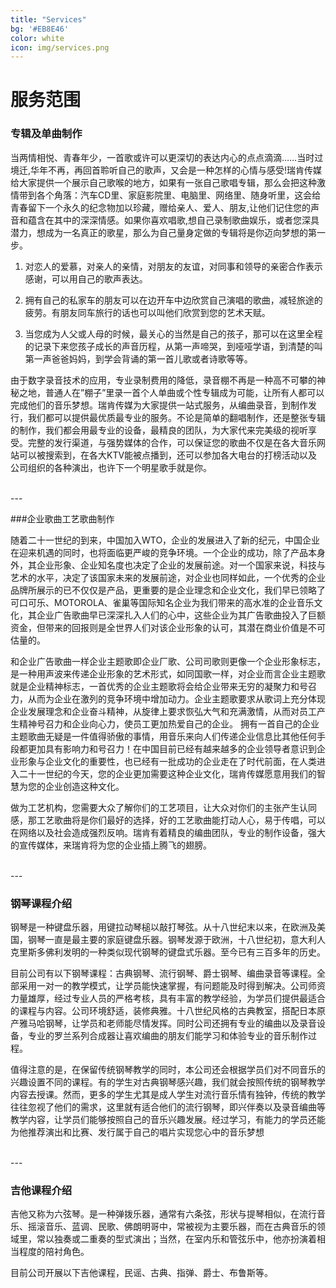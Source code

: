 ```yaml
---
title: "Services"
bg: '#EB8E46'
color: white
icon: img/services.png
---
```


# 服务范围
 
### 专辑及单曲制作

当两情相悦、青春年少，一首歌或许可以更深切的表达内心的点点滴滴……当时过境迁,华年不再，再回首聆听自己的歌声，又会是一种怎样的心情与感受!瑞肯传媒给大家提供一个展示自己歌喉的地方，如果有一张自己歌唱专辑，那么会把这种激情带到各个角落：汽车CD里、家庭影院里、电脑里、网络里、随身听里，这会给青春留下一个永久的纪念物加以珍藏，赠给亲人、爱人、朋友,让他们记住您的声音和蕴含在其中的深深情感。如果你喜欢唱歌,想自己录制歌曲娱乐，或者您深具潜力，想成为一名真正的歌星，那么为自己量身定做的专辑将是你迈向梦想的第一步。
    
1. 对恋人的爱慕，对亲人的亲情，对朋友的友谊，对同事和领导的亲密合作表示感谢，可以用自己的歌声表达。

2. 拥有自己的私家车的朋友可以在边开车中边欣赏自己演唱的歌曲，减轻旅途的疲劳。有朋友同车旅行的话也可以叫他们欣赏到您的艺术天赋。

3. 当您成为人父或人母的时候，最关心的当然是自己的孩子，那可以在这里全程的记录下来您孩子成长的声音历程，从第一声啼哭，到哑哑学语，到清楚的叫第一声爸爸妈妈，到学会背诵的第一首儿歌或者诗歌等等。

由于数字录音技术的应用，专业录制费用的降低，录音棚不再是一种高不可攀的神秘之地，普通人在”棚子”里录一首个人单曲或个性专辑成为可能，让所有人都可以完成他们的音乐梦想。瑞肯传媒为大家提供一站式服务，从编曲录音，到制作发行，我们都可以提供最优质最专业的服务。不论是简单的翻唱制作，还是整张专辑的制作，我们都会用最专业的设备，最精良的团队，为大家代来完美级的视听享受。完整的发行渠道，与强势媒体的合作，可以保证您的歌曲不仅是在各大音乐网站可以被搜索到，在各大KTV能被点播到，还可以参加各大电台的打榜活动以及公司组织的各种演出，也许下一个明星歌手就是你。

<br>
---

###企业歌曲工艺歌曲制作

随着二十一世纪的到来，中国加入WTO，企业的发展进入了新的纪元，中国企业在迎来机遇的同时，也将面临更严峻的竞争环境。一个企业的成功，除了产品本身外，其企业形象、企业知名度也决定了企业的发展前途。对一个国家来说，科技与艺术的水平，决定了该国家未来的发展前途，对企业也同样如此，一个优秀的企业品牌所展示的已不仅仅是产品，更重要的是企业理念和企业文化，我们早已领略了可口可乐、MOTOROLA、雀巢等国际知名企业为我们带来的高水准的企业音乐文化，其企业广告歌曲早已深深扎入人们的心中，这些企业为其广告歌曲投入了巨额资金，但带来的回报则是全世界人们对该企业形象的认可，其潜在商业价值是不可估量的。

和企业广告歌曲一样企业主题歌即企业厂歌、公司司歌则更像一个企业形象标志，是一种用声波来传递企业形象的艺术形式，如同国歌一样，对企业而言企业主题歌就是企业精神标志，一首优秀的企业主题歌将会给企业带来无穷的凝聚力和号召力，从而为企业在激列的竞争环境中增加动力。企业主题歌要求从歌词上充分体现企业发展理念和企业奋斗精神，从旋律上要求恢弘大气和充满激情，从而对员工产生精神号召力和企业向心力，使员工更加热爱自己的企业。                 拥有一首自己的企业主题歌曲无疑是一件值得骄傲的事情，用音乐来向人们传递企业信息比其他任何手段都更加具有影响力和号召力！在中国目前已经有越来越多的企业领导者意识到企业形象与企业文化的重要性，也已经有一批成功的企业走在了时代前面，在人类进入二十一世纪的今天，您的企业更加需要这种企业文化，瑞肯传媒愿意用我们的智慧为您的企业创造这种文化。

做为工艺机构，您需要大众了解你们的工艺项目，让大众对你们的主张产生认同感，那工艺歌曲将是你们最好的选择，好的工艺歌曲能打动人心，易于传唱，可以在网络以及社会造成强烈反响。瑞肯有着精良的编曲团队，专业的制作设备，强大的宣传媒体，来瑞肯将为您的企业插上腾飞的翅膀。

<br>
---

### 钢琴课程介绍

钢琴是一种键盘乐器，用键拉动琴槌以敲打琴弦。从十八世纪末以来，在欧洲及美国，钢琴一直是最主要的家庭键盘乐器。钢琴发源于欧洲，十八世纪初，意大利人克里斯多佛利发明的一种类似现代钢琴的键盘式乐器。至今已有三百多年的历史。

目前公司有以下钢琴课程：古典钢琴、流行钢琴、爵士钢琴、编曲录音等课程。全部采用一对一的教学模式，让学员能快速掌握，有问题能及时得到解决。公司师资力量雄厚，经过专业人员的严格考核，具有丰富的教学经验，为学员们提供最适合的课程与内容。公司环境舒适，装修典雅。十八世纪风格的古典教室，搭配日本原产雅马哈钢琴，让学员和老师能尽情发挥。同时公司还拥有专业的编曲以及录音设备，专业的罗兰系列合成器让喜欢编曲的朋友们能学习和体验专业的音乐制作过程。

值得注意的是，在保留传统钢琴教学的同时，本公司还会根据学员们对不同音乐的兴趣设置不同的课程。有的学生对古典钢琴感兴趣，我们就会按照传统的钢琴教学内容去授课。然而，更多的学生尤其是成人学生对流行音乐情有独钟，传统的教学往往忽视了他们的需求，这里就有适合他们的流行钢琴，即兴伴奏以及录音编曲等教学内容，让学员们能够按照自己的音乐兴趣发展。经过学习，有能力的学员还能为他推荐演出和比赛、发行属于自己的唱片实现您心中的音乐梦想

<br>
---

### 吉他课程介绍

吉他又称为六弦琴。是一种弹拨乐器，通常有六条弦，形状与提琴相似，在流行音乐、摇滚音乐、蓝调、民歌、佛朗明哥中，常被视为主要乐器，而在古典音乐的领域里，常以独奏或二重奏的型式演出；当然，在室内乐和管弦乐中，他亦扮演着相当程度的陪衬角色。

目前公司开展以下吉他课程，民谣、古典、指弹、爵士、布鲁斯等。